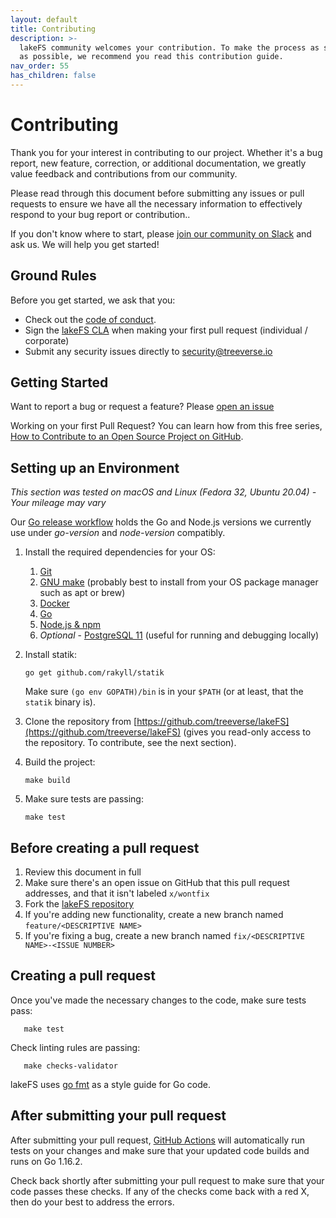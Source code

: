 ```yaml
---
layout: default
title: Contributing
description: >-
  lakeFS community welcomes your contribution. To make the process as seamless
  as possible, we recommend you read this contribution guide.
nav_order: 55
has_children: false
---
```


# Contributing

Thank you for your interest in contributing to our project. Whether it's a bug report, new feature, correction, or additional documentation, we greatly value feedback and contributions from our community.

Please read through this document before submitting any issues or pull requests to ensure we have all the necessary information to effectively respond to your bug report or contribution..

If you don't know where to start, please [join our community on Slack](https://join.slack.com/t/lakefs/shared_invite/zt-ks1fwp0w-bgD9PIekW86WF25nE_8_tw) and ask us. We will help you get started!

## Ground Rules

Before you get started, we ask that you:

* Check out the [code of conduct](https://github.com/treeverse/lakeFS/blob/master/CODE_OF_CONDUCT.md). 
* Sign the [lakeFS CLA](https://cla-assistant.io/treeverse/lakeFS) when making your first pull request \(individual / corporate\)
* Submit any security issues directly to [security@treeverse.io](mailto:security@treeverse.io)

## Getting Started

Want to report a bug or request a feature? Please [open an issue](https://github.com/treeverse/lakeFS/issues/new)

Working on your first Pull Request? You can learn how from this free series, [How to Contribute to an Open Source Project on GitHub](https://app.egghead.io/playlists/how-to-contribute-to-an-open-source-project-on-github).

## Setting up an Environment

_This section was tested on macOS and Linux \(Fedora 32, Ubuntu 20.04\) - Your mileage may vary_

Our [Go release workflow](https://github.com/treeverse/lakeFS/blob/master/.github/workflows/goreleaser.yaml) holds the Go and Node.js versions we currently use under _go-version_ and _node-version_ compatibly.

1. Install the required dependencies for your OS:
   1. [Git](https://git-scm.com/downloads)
   2. [GNU make](https://www.gnu.org/software/make/) \(probably best to install from your OS package manager such as apt or brew\)
   3. [Docker](https://docs.docker.com/get-docker/)
   4. [Go](https://golang.org/doc/install)
   5. [Node.js & npm](https://www.npmjs.com/get-npm)
   6. _Optional_ - [PostgreSQL 11](https://www.postgresql.org/docs/11/tutorial-install.html) \(useful for running and debugging locally\)
2. Install statik:

   ```text
   go get github.com/rakyll/statik
   ```

   Make sure `(go env GOPATH)/bin` is in your `$PATH` \(or at least, that the `statik` binary is\).

3. Clone the repository from [https://github.com/treeverse/lakeFS](https://github.com/treeverse/lakeFS) \(gives you read-only access to the repository. To contribute, see the next section\).
4. Build the project:

   ```text
   make build
   ```

5. Make sure tests are passing:

   ```text
   make test
   ```

## Before creating a pull request

1. Review this document in full
2. Make sure there's an open issue on GitHub that this pull request addresses, and that it isn't labeled `x/wontfix`
3. Fork the [lakeFS repository](https://github.com/treeverse/lakeFS)
4. If you're adding new functionality, create a new branch named `feature/<DESCRIPTIVE NAME>`
5. If you're fixing a bug, create a new branch named `fix/<DESCRIPTIVE NAME>-<ISSUE NUMBER>`

## Creating a pull request

Once you've made the necessary changes to the code, make sure tests pass:

```text
   make test
```

Check linting rules are passing:

```text
   make checks-validator
```

lakeFS uses [go fmt](https://golang.org/cmd/gofmt/) as a style guide for Go code.

## After submitting your pull request

After submitting your pull request, [GitHub Actions](https://github.com/treeverse/lakeFS/actions) will automatically run tests on your changes and make sure that your updated code builds and runs on Go 1.16.2.

Check back shortly after submitting your pull request to make sure that your code passes these checks. If any of the checks come back with a red X, then do your best to address the errors.

